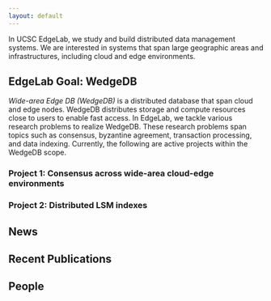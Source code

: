 ```yaml
---
layout: default
---
```


In UCSC EdgeLab, we study and build distributed data management
systems. We are interested in systems that span large geographic
areas and infrastructures, including cloud and edge environments.


## EdgeLab Goal: WedgeDB

*Wide-area Edge DB (WedgeDB)* is a distributed database that span cloud
and edge nodes.  WedgeDB distributes storage and compute resources
close to users to enable fast access. In EdgeLab, we tackle various
research problems to realize WedgeDB. These research problems span
topics such as consensus, byzantine agreement, transaction
processing, and data indexing. Currently, the following are active
projects within the WedgeDB scope.

### Project 1: Consensus across wide-area cloud-edge environments


### Project 2: Distributed LSM indexes


## News


## Recent Publications



## People




